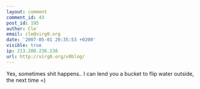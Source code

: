```yaml
---
layout: comment
comment_id: 43
post_id: 195
author: Cle`
email: cle@virg0.org
date: '2007-05-01 20:35:53 +0200'
visible: true
ip: 213.200.236.238
url: http://virg0.org/v0blog/
---
```

Yes, sometimes shit happens.. I can lend you a bucket to flip water outside, the next time =)
